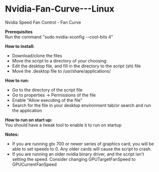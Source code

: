 # Nvidia-Fan-Curve---Linux
Nvidia Speed Fan Control - Fan Curve
<p>
	<b>Prerequisites</b>
	<br>Run the command "sudo nvidia-xconfig --cool-bits 4"</br>
</p>

<p>
	<b>How to install:</b>
	<ul>
		<li>Download/clone the files</li>
		<li>Move the script to a directory of your choosing</li>
		<li>Edit the desktop file, and fill in the directory to the script (sh) file</li>
		<li>Move the .desktop file to /usr/share/applications/</li>
	</ul>
</p>
<p>
	<b>How to run:</b>
	<ul>
		<li>Go to the directory of the script file</li>
		<li>Go to properties -> Permissions of the file</li>
		<li>Enable "Allow executing of the file"</li>
		<li>Search for the file in your desktop environment tab/or search and run the application</li>
	</ul>
</p>

<p>
	<b>How to run on start up:</b>
	<br>You should have a tweak tool to enable it to run on startup</br>
</p>
<p>
	<b>Notes:</b>
	<ul>
		<li>If you are running gtx 700 or newer series of graphics card, you will be able to set speeds to 0. Any older cards 	will cause the script to crash.</li>
		<li>If you are running an older nvidia binary driver, and the script isn't setting the speed. Consider changing GPUTargetFanSpeed to GPUCurrentFanSpeed</li>
	</ul>
</p>
